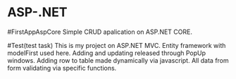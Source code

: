 # ASP-.NET
#FirstAppAspCore
Simple CRUD apalication on ASP.NET CORE.

#Test(test task)
This is my project on ASP.NET MVC. Entity framework with modelFirst used here. Adding and updating released through PopUp windows. Adding row to table made dynamically via javascript. All data from form validating via specific functions.
